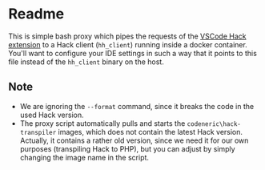 # Readme

This is simple bash proxy which pipes the requests of the 
[VSCode Hack extension](https://marketplace.visualstudio.com/items?itemName=pranayagarwal.vscode-hack) 
to a Hack client (`hh_client`) running inside a docker container. 
You'll want to configure your IDE settings in such a way that it points to this file instead of the `hh_client` binary on the host.

## Note
- We are ignoring the `--format` command, since it breaks the code in the used Hack version. 
- The proxy script automatically pulls and starts the `codeneric\hack-transpiler` images, which does not contain the latest Hack version. Actually, it contains a rather old version, since we need it for our own purposes (transpiling Hack to PHP), but you can adjust by simply changing the image name in the script.
